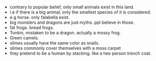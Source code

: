 - contrary to popular belief, only small animals exist in this land.
- i.e if there is a big animal, only the smallest species of it is considered.
- e.g horse. only falabella exist.
- big monsters and dragons are just myths. ppl believe in those.
- fat frogs. bread frogs.
- Tonkin, mistaken to be a dragon. actually a mossy frog.
- Green camels.
- slimes usually have the same color as snails.
- slimes commonly cover themselves with a moss carpet
- they pretend to be a human by stacking. like a two person trench coat.